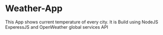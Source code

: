# Weather-App
This App shows current temperature of every city.
It is Build using NodeJS ExperessJS and OpenWeather global services API

